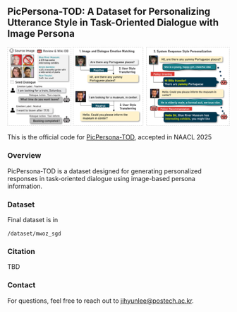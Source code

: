 ## PicPersona-TOD: A Dataset for Personalizing Utterance Style in Task-Oriented Dialogue with Image Persona

![Main Image](./assets/main.png)

This is the official code for [PicPersona-TOD](TBD), accepted in NAACL 2025

### Overview

PicPersona-TOD is a dataset designed for generating personalized responses in task-oriented dialogue using image-based persona information.

### Dataset

Final dataset is in

```
/dataset/mwoz_sgd
```

### Citation

TBD

### Contact

For questions, feel free to reach out to <jihyunlee@postech.ac.kr>.
